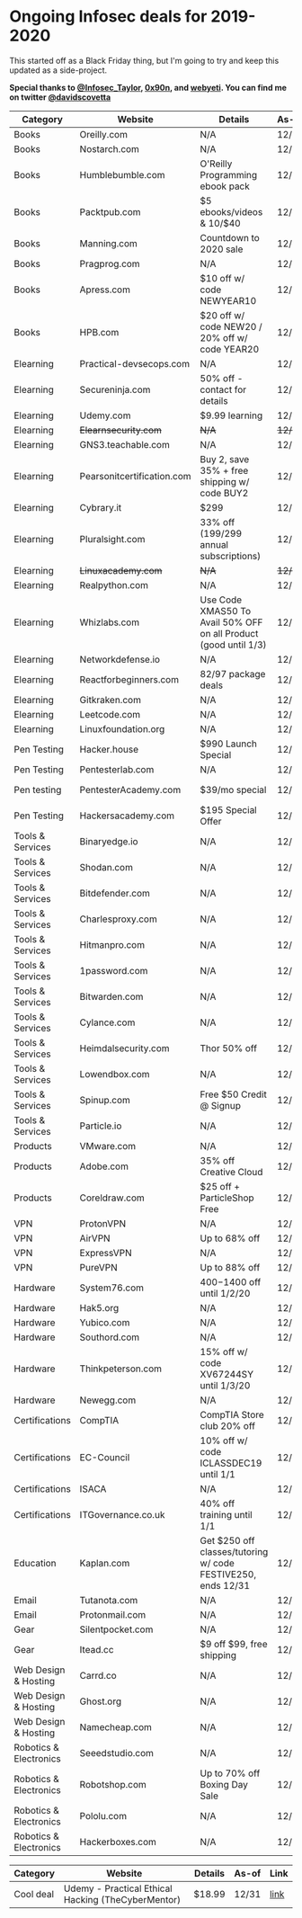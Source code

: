 # Ongoing Infosec deals for 2019-2020
This started off as a Black Friday thing, but I'm going to try and keep this updated as a side-project.

**Special thanks to [@Infosec_Taylor](https://twitter.com/Infosec_Taylor/), [0x90n](https://github.com/0x90n/InfoSec-Black-Friday/blob/master/README.md), and [webyeti](https://www.webyeti.ninja/blog/hackerblkfri). You can find me on twitter [@davidscovetta](https://twitter.com/davidscovetta)**

| Category | Website | Details | As-of | Link |
| -------- | ------- | ------- | ----- | ---- |
| Books | Oreilly.com | N/A | 12/31 | N/A |
| Books | Nostarch.com | N/A | 12/31 | N/A|
| Books | Humblebumble.com | O'Reilly Programming ebook pack | 12/31 | [link](https://www.humblebundle.com/books/oreilly-classics-oreilly-books?hmb_source=humble_home&hmb_medium=product_tile&hmb_campaign=mosaic_section_2_layout_index_6_layout_type_twos_tile_index_2_c_oreillyclassicsoreilly_bookbundle) | 
| Books | Packtpub.com | $5 ebooks/videos & 10/$40 | 12/31 | [link](https://www.packtpub.com/all-products) |
| Books | Manning.com | Countdown to 2020 sale | 12/31 | [link](https://www.manning.com/news/countdown-to-2020) |
| Books | Pragprog.com | N/A | 12/31 | N/A |
| Books | Apress.com | $10 off w/ code NEWYEAR10 | 12/31 | [link](https://www.apress.com/us/shop/newyear) |
| Books | HPB.com | $20 off w/ code NEW20 / 20% off w/ code YEAR20 | 12/31 | [link](https://www.hpb.com) |
| Elearning | Practical-devsecops.com | N/A | 12/31 | N/A |
| Elearning | Secureninja.com | 50% off - contact for details | 12/31 | [link](https://secureninja.com/promo/expert-cybersecurity-training.html) |
| Elearning | Udemy.com | $9.99 learning | 12/31 | [link](https://www.udemy.com) |
| Elearning | ~~Elearnsecurity.com~~ | ~~N/A~~ | ~~12/25~~ | ~~N/A~~ |
| Elearning | GNS3.teachable.com | N/A | 12/31 | N/A |
| Elearning | Pearsonitcertification.com | Buy 2, save 35% + free shipping w/ code BUY2 | 12/31 | [link](http://www.pearsonitcertification.com/) |
| Elearning | Cybrary.it | $299 | 12/31 | [link](https://www.cybrary.it/) |
| Elearning | Pluralsight.com | 33% off ($199/$299 annual subscriptions) | 12/25 | [link](https://www.pluralsight.com/offer/2019/end-of-year) |
| Elearning | ~~Linuxacademy.com~~ | ~~N/A~~ | ~~12/25~~ | ~~N/A~~ |
| Elearning | Realpython.com | N/A | 12/31 | N/A |
| Elearning | Whizlabs.com | Use Code XMAS50 To Avail 50% OFF on all Product (good until 1/3) | 12/31 | [link](https://www.whizlabs.com/) |
| Elearning | Networkdefense.io | N/A | 12/31 | N/A |
| Elearning | Reactforbeginners.com | $82/$97 package deals | 12/31 | [link](https://reactforbeginners.com/) |
| Elearning | Gitkraken.com | N/A | 12/31 | N/A |
| Elearning | Leetcode.com | N/A | 12/31 | N/A |
| Elearning | Linuxfoundation.org | N/A | 12/31 | N/A |
| Pen Testing | Hacker.house | $990 Launch Special | 12/31 | [link](https://hacker.house/training/) |
| Pen Testing | Pentesterlab.com | N/A | 12/31 | N/A |
| Pen testing | PentesterAcademy.com | $39/mo special | 12/31 | [link](https://www.pentesteracademy.com/pricing |
| Pen Testing | Hackersacademy.com | $195 Special Offer | 12/31 | [link](https://www.hackersacademy.com/bundles?bundle_id=special-offer) |
| Tools & Services | Binaryedge.io | N/A | 12/31 | N/A |
| Tools & Services | Shodan.com | N/A | 12/31 | N/A |
| Tools & Services | Bitdefender.com | N/A | 12/31 | N/A |
| Tools & Services | Charlesproxy.com | N/A | 12/31 | N/A |
| Tools & Services | Hitmanpro.com | N/A | 12/31 | N/A |
| Tools & Services | 1password.com | N/A | 12/31 | N/A |
| Tools & Services | Bitwarden.com | N/A | 12/31 | N/A
| Tools & Services | Cylance.com | N/A | 12/31 | N/A |
| Tools & Services | Heimdalsecurity.com | Thor 50% off | 12/31 | [link](https://heimdalsecurity.com/en/products/thor-premium-home) |
| Tools & Services | Lowendbox.com | N/A | 12/31 | N/A |
| Tools & Services | Spinup.com | Free $50 Credit @ Signup | 12/31 | https://spinup.com |
| Tools & Services | Particle.io | N/A | 12/31 | N/A |
| Products | VMware.com | N/A | 12/31 | N/A |
| Products | Adobe.com | 35% off Creative Cloud | 12/31 | [link](https://www.adobe.com/products/special-offers.html) |
| Products | Coreldraw.com | $25 off + ParticleShop Free | 12/31 | [link](https://www.coreldraw.com/en/special-offers/) |
| VPN | ProtonVPN | N/A | 12/31 | N/A |
| VPN | AirVPN | Up to 68% off | 12/31 | [link](https://airvpn.org/buy/) |
| VPN | ExpressVPN | N/A | 12/31 | N/A |
| VPN | PureVPN | Up to 88% off | 12/31 | [link](https://www.purevpn.com/order) |
| Hardware | System76.com | $400-$1400 off until 1/2/20 | 12/31 | [link](https://system76.com/) |
| Hardware | Hak5.org | N/A | 12/31 | N/A |
| Hardware | Yubico.com | N/A | 12/31 | N/A |
| Hardware | Southord.com | N/A | 12/31 | N/A |
| Hardware | Thinkpeterson.com | 15% off w/ code XV67244SY until 1/3/20 | 12/31 | [link](https://www.thinkpeterson.com/) |
| Hardware | Newegg.com | N/A | 12/31 | N/A |
| Certifications| CompTIA | CompTIA Store club 20% off | 12/31 | [link](https://store.comptia.org/comptia-store-club/p/ITPR-0020-ANNS-2019) |
| Certifications | EC-Council | 10% off w/ code ICLASSDEC19 until 1/1 | 12/31 | [link](https://iclass.eccouncil.org/iclass-specials/) |
| Certifications | ISACA | N/A | 12/31 | N/A |
| Certifications | ITGovernance.co.uk | 40% off training until 1/1 | 12/31 | [link](https://www.itgovernance.co.uk/shop/category/get-40-offselectedclassroom-and-live-online-training-courses?promo_name=40_Off_Dec&promo_id=Site_Wide&promo_creative=Banner&promo_position=Static_Banner) |
| Education | Kaplan.com | Get $250 off classes/tutoring w/ code FESTIVE250, ends 12/31 | 12/31 | [link](https://www.haptest.com/gre) |
| Email | Tutanota.com | N/A | 12/31 | N/A |
| Email | Protonmail.com | N/A | 12/31 | N/A |
| Gear | Silentpocket.com | N/A | 12/31 | N/A |
| Gear | Itead.cc | $9 off $99, free shipping | 12/31 | [link](https://www.itead.cc/merry-christmas#utm_source=itead) |
| Web Design & Hosting | Carrd.co | N/A | 12/31 | N/A |
| Web Design & Hosting | Ghost.org | N/A | 12/31 | N/A |
| Web Design & Hosting | Namecheap.com | N/A | 12/31 | N/A |
| Robotics & Electronics | Seeedstudio.com | N/A | 12/31 | N/A |
| Robotics & Electronics | Robotshop.com | Up to 70% off Boxing Day Sale | 12/31 | [link](https://www.robotshop.com/en/boxing-day-sale.html) |
| Robotics & Electronics | Pololu.com | N/A | 12/31 | N/A |
| Robotics & Electronics | Hackerboxes.com | N/A | 12/31 | N/A |

| Category | Website | Details | As-of | Link |
| -------- | ------- | ------- | ----- | ---- |
| Cool deal | Udemy - Practical Ethical Hacking (TheCyberMentor) | $18.99 | 12/31 | [link](https://www.udemy.com/course/practical-ethical-hacking/?couponCode=THECYBERMENTOR) |
